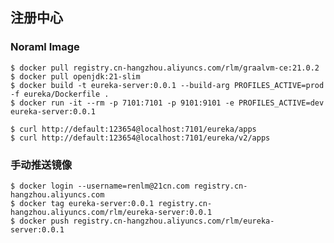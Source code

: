 ## 注册中心
### Noraml Image
	$ docker pull registry.cn-hangzhou.aliyuncs.com/rlm/graalvm-ce:21.0.2
	$ docker pull openjdk:21-slim
	$ docker build -t eureka-server:0.0.1 --build-arg PROFILES_ACTIVE=prod -f eureka/Dockerfile .
	$ docker run -it --rm -p 7101:7101 -p 9101:9101 -e PROFILES_ACTIVE=dev eureka-server:0.0.1
	
	$ curl http://default:123654@localhost:7101/eureka/apps
	$ curl http://default:123654@localhost:7101/eureka/v2/apps
	
### 手动推送镜像
	$ docker login --username=renlm@21cn.com registry.cn-hangzhou.aliyuncs.com
	$ docker tag eureka-server:0.0.1 registry.cn-hangzhou.aliyuncs.com/rlm/eureka-server:0.0.1
	$ docker push registry.cn-hangzhou.aliyuncs.com/rlm/eureka-server:0.0.1
